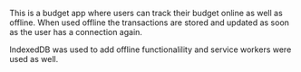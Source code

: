 This is a budget app where users can track their budget online as well as offline. When used offline the transactions are stored and updated as soon as the user has a connection again.

IndexedDB was used to add offline functionalility and service workers were used as well.